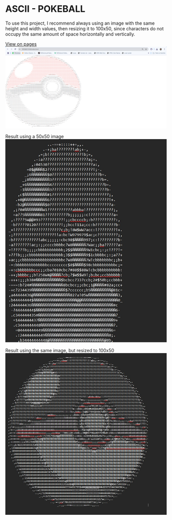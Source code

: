 # ASCII - POKEBALL

To use this project, I recommend always using an image with the same height and width values, then resizing it to 100x50, since characters do not occupy the same amount of space horizontally and vertically.

[View on pages](https://imoutofbounds.github.io/ASCII---POKEBALL/)
![alt text](./img/image.png)

Result using a 50x50 image
![alt text](./img/result1.jpg)

Result using the same image, but resized to 100x50
![alt text](./img/result2.jpg)